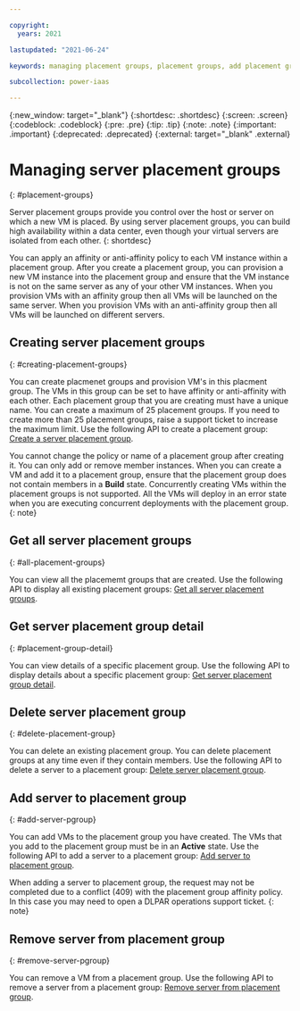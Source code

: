 ```yaml
---

copyright:
  years: 2021

lastupdated: "2021-06-24"

keywords: managing placement groups, placement groups, add placement group, delete placement group

subcollection: power-iaas

---
```


{:new_window: target="_blank"}
{:shortdesc: .shortdesc}
{:screen: .screen}
{:codeblock: .codeblock}
{:pre: .pre}
{:tip: .tip}
{:note: .note}
{:important: .important}
{:deprecated: .deprecated}
{:external: target="_blank" .external}

# Managing server placement groups
{: #placement-groups}

Server placement groups provide you control over the host or server on which a new VM is placed. By using server placement groups, you can build high availability within a data center, even though your virtual servers are isolated from each other.
{: shortdesc}

You can apply an affinity or anti-affinity policy to each VM instance within a placement group. After you create a placement group, you can provision a new VM instance into the placement group and ensure that the VM instance is not on the same server as any of your other VM instances. When you provision VMs with an affinity group then all VMs will be launched on the same server. When you provision VMs with an anti-affinity group then all VMs will be launched on different servers. 
<!--You can manage placement groups by using the Placement groups page or the Server details page in the IBM Power Systems Virtual Server console.-->

## Creating server placement groups
{: #creating-placement-groups}

You can create placmenet groups and provision VM's in this placment group. The VMs in this group can be set to have affinity or anti-affinity with each other. Each placement group that you are creating must have a unique name. You can create a maximum of 25 placement groups. If you need to create more than 25 placement groups, raise a support ticket to increase the maximum limit. Use the following API to create a placement group:
[Create a server placement group](/apidocs/power-cloud#pcloud-placementgroups-post).

You cannot change the policy or name of a placement group after creating it. You can only add or remove member instances.
When you can create a VM and add it to a placement group, ensure that the placement group does not contain members in a **Build** state. Concurrently creating VMs within the placement groups is not supported. All the VMs will deploy in an error state when you are executing concurrent deployments with the placement group.
{: note}

## Get all server placement groups
{: #all-placement-groups}

You can view all the placememt groups that are created. Use the following API to display all existing placement groups:
[Get all server placement groups](/apidocs/power-cloud#pcloud-placementgroups-getall).

## Get server placement group detail
{: #placement-group-detail}

You can view details of a specific placement group. Use the following API to display details about a specific placement group:
[Get server placement group detail](/apidocs/power-cloud#pcloud-cloud-placementgroups-get).

## Delete server placement group
{: #delete-placement-group}

You can delete an existing placement group. You can delete placement groups at any time even if they contain members. Use the following API to delete a server to a placement group:
[Delete server placement group](/apidocs/power-cloud#pcloud-placementgroups-delete).
  
## Add server to placement group
{: #add-server-pgroup}

You can add VMs to the placement group you have created. The VMs that you add to the placement group must be in an **Active** state. Use the following API to add a server to a placement group:
[Add server to placement group](/apidocs/power-cloud#pcloud-placementgroups-members-post).

When adding a server to placement group, the request may not be completed due to a conflict (409) with the placement group affinity policy. In this case you may need to open a DLPAR operations support ticket.
{: note}

## Remove server from placement group
{: #remove-server-pgroup}

You can remove a VM from a placement group. Use the following API to remove a server from a placement group:
[Remove server from placement group](/apidocs/power-cloud#pcloud-placementgroups-members-delete).

